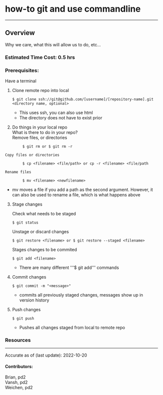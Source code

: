 # how-to git and use commandline
---
## Overview
Why we care, what this will allow us to do, etc...

### Estimated Time Cost: 0.5 hrs 

### Prerequisites:

Have a terminal

1. Clone remote repo into local
    
    ```
    $ git clone ssh://git@github.com/[username]/[repository-name].git <directory name, optional>
    ```
    - This uses ssh, you can also use html
    - The directory does not have to exist prior
2. Do things in your local repo  
What is there to do in your repo?  
    Remove files, or directories  
    
```
        $ git rm or $ git rm -r
```  

    Copy files or directories  
        
```
        $ cp <filename> <file/path> or cp -r <filename> <file/path
```
        
    Rename files  
        
```
        $ mv <filename> <newfilename>
```
- mv moves a file if you add a path as the second argument. However, it can also be used to rename a file, which is what happens above 
3. Stage changes
    
    Check what needs to be staged
    ```
    $ git status
    ```
    
    Unstage or discard changes
    ```
    $ git restore <filename> or $ git restore --staged <filename>
    ```
    
    Stages changes to be commited 
    ```
    $ git add <filename>
    ```
    - There are many different '''$ git add''' commands
4. Commit changes
    ```
    $ git commit -m "<message>"
    ```
    - commits all previously staged changes, messages show up in version history
5. Push changes
    ```
    $ git push
    ```
    - Pushes all changes staged from local to remote repo


### Resources

---

Accurate as of (last update): 2022-10-20

#### Contributors:  
Brian, pd2  
Vansh, pd2  
Weichen, pd2
